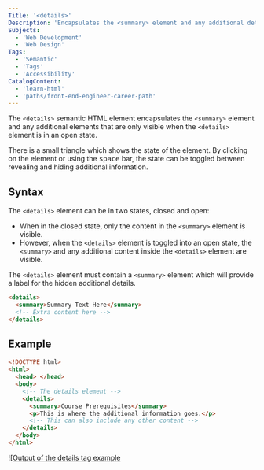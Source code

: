 ```yaml
---
Title: '<details>'
Description: 'Encapsulates the <summary> element and any additional details which are only visible when the element is in an open state.'
Subjects:
  - 'Web Development'
  - 'Web Design'
Tags:
  - 'Semantic'
  - 'Tags'
  - 'Accessibility'
CatalogContent:
  - 'learn-html'
  - 'paths/front-end-engineer-career-path'
---
```


The `<details>` semantic HTML element encapsulates the `<summary>` element and any additional elements that are only visible when the `<details>` element is in an open state.

There is a small triangle which shows the state of the element. By clicking on the element or using the <kbd>space</kbd> bar, the state can be toggled between revealing and hiding additional information.

## Syntax

The `<details>` element can be in two states, closed and open:

- When in the closed state, only the content in the `<summary>` element is visible.
- However, when the `<details>` element is toggled into an open state, the `<summary>` and any additional content inside the `<details>` element are visible.

The `<details>` element must contain a `<summary>` element which will provide a label for the hidden additional details.

```html
<details>
  <summary>Summary Text Here</summary>
  <!-- Extra content here -->
</details>
```

## Example

```html
<!DOCTYPE html>
<html>
  <head> </head>
  <body>
    <!-- The details element -->
    <details>
      <summary>Course Prerequisites</summary>
      <p>This is where the additional information goes.</p>
      <!-- This can also include any other content -->
    </details>
  </body>
</html>
```

  ![[Output of the details tag example](https://raw.githubusercontent.com/Codecademy/docs/main/media/html-details-tag-example.png)
